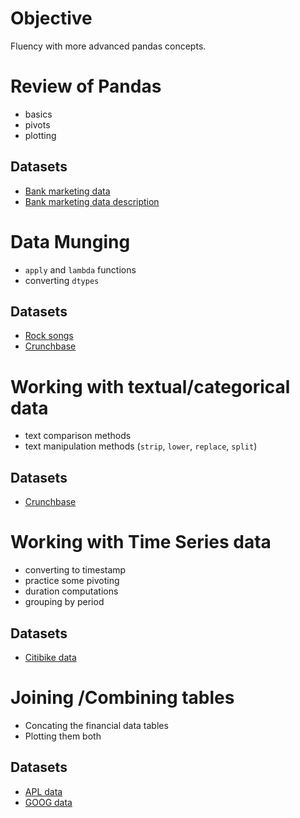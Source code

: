 # Objective
Fluency with more advanced pandas concepts.

# Review of Pandas
- basics
- pivots
- plotting

## Datasets
- [Bank marketing data](https://s3-us-west-2.amazonaws.com/ga-dat-2015-suneel/bank.csv)
- [Bank marketing data description](https://s3-us-west-2.amazonaws.com/ga-dat-2015-suneel/bank-names.txt)

# Data Munging
- `apply` and `lambda` functions
- converting `dtypes`

## Datasets
- [Rock songs](https://s3-us-west-2.amazonaws.com/ga-dat-2015-suneel/rock.csv)
- [Crunchbase](https://raw.githubusercontent.com/suneel0101/lesson-plan/master/crunchbase_monthly_export.csv)

# Working with textual/categorical data
- text comparison methods
- text manipulation methods (`strip`, `lower`, `replace`, `split`)

## Datasets
- [Crunchbase](https://raw.githubusercontent.com/suneel0101/lesson-plan/master/crunchbase_monthly_export.csv)

# Working with Time Series data
- converting to timestamp
- practice some pivoting
- duration computations
- grouping by period

## Datasets
- [Citibike data](https://s3-us-west-2.amazonaws.com/ga-dat-2015-suneel/datasets/citibike-data-truncated.csv)

# Joining /Combining tables
- Concating the financial data tables
- Plotting them both

## Datasets
- [APL data](https://s3-us-west-2.amazonaws.com/ga-dat-2015-suneel/aapl.csv)
- [GOOG data](https://s3-us-west-2.amazonaws.com/ga-dat-2015-suneel/goog.csv)
